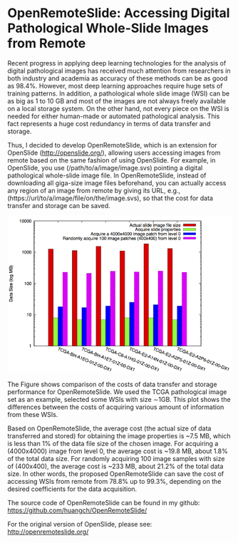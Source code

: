 # OpenRemoteSlide: Accessing Digital Pathological Whole-Slide Images from Remote

Recent progress in applying deep learning technologies for the analysis of digital pathological images has received much attention from researchers in both industry and academia as accuracy of these methods can be as good as 98.4%. However, most deep learning approaches require huge sets of training patterns. In addition, a pathological whole slide image (WSI) can be as big as 1 to 10 GB and most of the images are not always freely available on a local storage system. On the other hand, not every piece on the WSI is needed for either human-made or automated pathological analysis. This fact represents a huge cost redundancy in terms of data transfer and storage.

Thus, I decided to develop OpenRemoteSlide, which is an extension for OpenSlide (http://openslide.org/), allowing users accessing images from remote based on the same fashion of using OpenSlide. For example, in OpenSlide, you use (/path/to/a/image/image.svs) pointing a digital pathological whole-slide image file. In OpenRemoteSlide, instead of downloading all giga-size image files beforehand, you can actually access any region of an image from remote by giving its URL, e.g., (https://url/to/a/image/file/on/the/image.svs), so that the cost for data transfer and storage can be saved.

![ openremoteslide_performance.png.png](https://github.com/huangch/openremoteslide/blob/master/openremoteslide.png "Openremoteslide Performance")

The Figure shows comparison of the costs of data transfer and storage performance for OpenRemoteSlide. We used the TCGA pathological image set as an example, selected some WSIs with size $\sim$1GB. This plot shows the differences between the costs of acquiring various amount of information from these WSIs.
 
Based on OpenRemoteSlide, the average cost (the actual size of data transferred and stored) for obtaining the image properties is ~7.5 MB, which is less than 1% of the data file size of the chosen image. For acquiring a (4000x4000) image from level 0, the average cost is ~19.8 MB, about 1.8% of the total data size. For randomly acquiring 100 image samples with size of (400x400), the average cost is ~233 MB, about 21.2% of the total data size. In other words, the proposed OpenRemoteSlide can save the cost of accessing WSIs from remote from 78.8% up to 99.3%, depending on the desired coefficients for the data acquisition.

The source code of OpenRemoteSlide can be found in my github: https://github.com/huangch/OpenRemoteSlide/

For the original version of OpenSlide, please see: http://openremoteslide.org/


